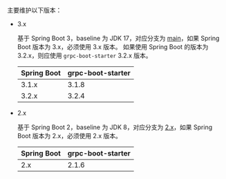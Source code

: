 主要维护以下版本：

- 3.x

    基于 Spring Boot 3，baseline 为 JDK 17，对应分支为 [main](https://github.com/DanielLiu1123/grpc-starter/)，如果 Spring Boot 版本为 3.x，必须使用 3.x 版本。
    如果使用 Spring Boot 的版本为 3.2.x，则应使用 `grpc-boot-starter` 3.2.x 版本。
        
    | Spring Boot | grpc-boot-starter |
    |-------------|-------------------|
    | 3.1.x       | 3.1.8             |
    | 3.2.x       | 3.2.4             |

- 2.x

    基于 Spring Boot 2，baseline 为 JDK 8，对应分支为 [2.x](https://github.com/DanielLiu1123/grpc-starter/tree/2.x)，如果 Spring Boot 版本为 2.x，必须使用 2.x 版本。

    | Spring Boot | grpc-boot-starter |
    |-------------|-------------------|
    | 2.x         | 2.1.6             |

